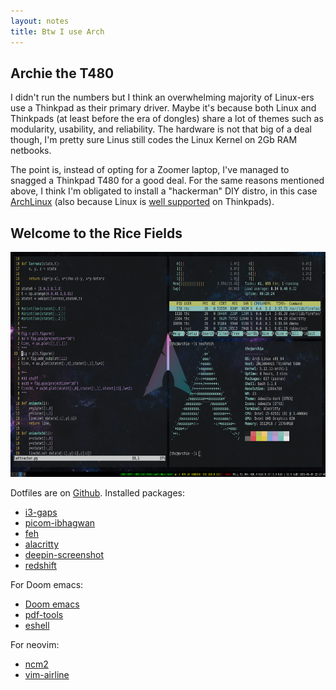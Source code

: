 ```yaml
---
layout: notes
title: Btw I use Arch
---
```


## Archie the T480

I didn't run the numbers but I think an overwhelming majority of Linux-ers use a Thinkpad as their primary driver. Maybe it's because both Linux and Thinkpads (at least before the era of dongles) share a lot of themes such as modularity, usability, and reliability. The hardware is not that big of a deal though, I'm pretty sure Linus still codes the Linux Kernel on 2Gb RAM netbooks.  

The point is, instead of opting for a Zoomer laptop, I've managed to snagged a Thinkpad T480 for a good deal. For the same reasons mentioned above, I think I'm obligated to install a "hackerman" DIY distro, in this case [ArchLinux](https://archlinux.org/) (also because Linux is [well supported](https://support.lenovo.com/us/en/solutions/pd031426-linux-for-personal-systems) on Thinkpads). 

## Welcome to the Rice Fields

<img src="/assets/ricedarch.png" width=640 height=360 class="center">

Dotfiles are on [Github](https://github.com/thaihangchung7/profiles). Installed packages:
- [i3-gaps](https://github.com/Airblader/i3)
- [picom-ibhagwan](https://github.com/ibhagwan/picom)
- [feh](https://feh.finalrewind.org/) 
- [alacritty](https://github.com/alacritty/alacritty)
- [deepin-screenshot](https://archlinux.org/packages/community/x86_64/deepin-screenshot/)
- [redshift](https://github.com/jonls/redshift#faq)

For Doom emacs:
- [Doom emacs](https://github.com/hlissner/doom-emacs)
- [pdf-tools](https://github.com/politza/pdf-tools)
- [eshell]()

For neovim:
- [ncm2](https://github.com/ncm2/ncm2)
- [vim-airline](https://github.com/vim-airline/vim-airline)


